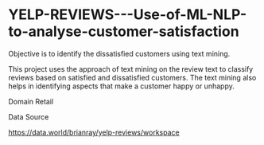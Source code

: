 # YELP-REVIEWS---Use-of-ML-NLP-to-analyse-customer-satisfaction
Objective is to identify the dissatisfied customers using text mining.

This project uses the approach of text mining on the review text to classify reviews based on 
satisfied and dissatisfied customers. The text mining also helps in identifying aspects that make 
a customer happy or unhappy.

Domain
Retail

Data Source

https://data.world/brianray/yelp-reviews/workspace
